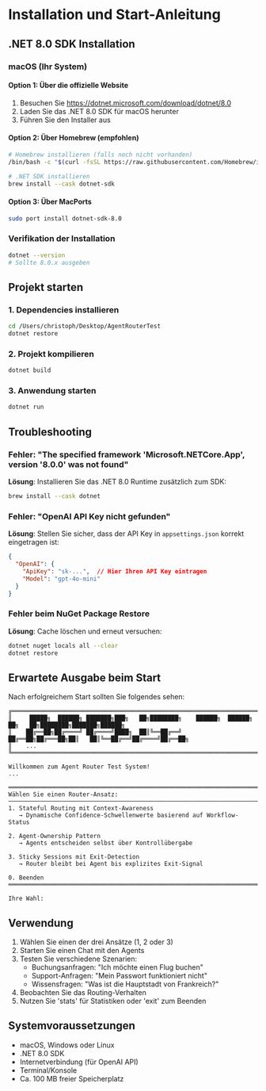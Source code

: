 # Installation und Start-Anleitung

## .NET 8.0 SDK Installation

### macOS (Ihr System)

#### Option 1: Über die offizielle Website
1. Besuchen Sie https://dotnet.microsoft.com/download/dotnet/8.0
2. Laden Sie das .NET 8.0 SDK für macOS herunter
3. Führen Sie den Installer aus

#### Option 2: Über Homebrew (empfohlen)
```bash
# Homebrew installieren (falls noch nicht vorhanden)
/bin/bash -c "$(curl -fsSL https://raw.githubusercontent.com/Homebrew/install/HEAD/install.sh)"

# .NET SDK installieren
brew install --cask dotnet-sdk
```

#### Option 3: Über MacPorts
```bash
sudo port install dotnet-sdk-8.0
```

### Verifikation der Installation
```bash
dotnet --version
# Sollte 8.0.x ausgeben
```

## Projekt starten

### 1. Dependencies installieren
```bash
cd /Users/christoph/Desktop/AgentRouterTest
dotnet restore
```

### 2. Projekt kompilieren
```bash
dotnet build
```

### 3. Anwendung starten
```bash
dotnet run
```

## Troubleshooting

### Fehler: "The specified framework 'Microsoft.NETCore.App', version '8.0.0' was not found"
**Lösung**: Installieren Sie das .NET 8.0 Runtime zusätzlich zum SDK:
```bash
brew install --cask dotnet
```

### Fehler: "OpenAI API Key nicht gefunden"
**Lösung**: Stellen Sie sicher, dass der API Key in `appsettings.json` korrekt eingetragen ist:
```json
{
  "OpenAI": {
    "ApiKey": "sk-...",  // Hier Ihren API Key eintragen
    "Model": "gpt-4o-mini"
  }
}
```

### Fehler beim NuGet Package Restore
**Lösung**: Cache löschen und erneut versuchen:
```bash
dotnet nuget locals all --clear
dotnet restore
```

## Erwartete Ausgabe beim Start

Nach erfolgreichem Start sollten Sie folgendes sehen:

```
╔══════════════════════════════════════════════════════════════════════════════╗
║     █████╗  ██████╗ ███████╗███╗   ██╗████████╗    ██████╗  ██████╗ ██╗   ██╗████████╗███████╗██████╗ 
║    ██╔══██╗██╔════╝ ██╔════╝████╗  ██║╚══██╔══╝    ██╔══██╗██╔═══██╗██║   ██║╚══██╔══╝██╔════╝██╔══██╗
║    ...
╚══════════════════════════════════════════════════════════════════════════════╝

Willkommen zum Agent Router Test System!
...

════════════════════════════════════════════════════════════════════════════════
Wählen Sie einen Router-Ansatz:
────────────────────────────────────────────────────────────────────────────────
1. Stateful Routing mit Context-Awareness
   → Dynamische Confidence-Schwellenwerte basierend auf Workflow-Status

2. Agent-Ownership Pattern
   → Agents entscheiden selbst über Kontrollübergabe

3. Sticky Sessions mit Exit-Detection
   → Router bleibt bei Agent bis explizites Exit-Signal

0. Beenden
════════════════════════════════════════════════════════════════════════════════

Ihre Wahl: 
```

## Verwendung

1. Wählen Sie einen der drei Ansätze (1, 2 oder 3)
2. Starten Sie einen Chat mit den Agents
3. Testen Sie verschiedene Szenarien:
   - Buchungsanfragen: "Ich möchte einen Flug buchen"
   - Support-Anfragen: "Mein Passwort funktioniert nicht"
   - Wissensfragen: "Was ist die Hauptstadt von Frankreich?"
4. Beobachten Sie das Routing-Verhalten
5. Nutzen Sie 'stats' für Statistiken oder 'exit' zum Beenden

## Systemvoraussetzungen

- macOS, Windows oder Linux
- .NET 8.0 SDK
- Internetverbindung (für OpenAI API)
- Terminal/Konsole
- Ca. 100 MB freier Speicherplatz